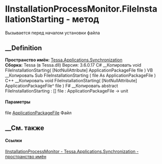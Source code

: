 # IInstallationProcessMonitor.FileInstallationStarting - метод
Вызывается перед началом установки файла
## __Definition
 **Пространство имён:**
[Tessa.Applications.Synchronization](N_Tessa_Applications_Synchronization.htm)  
 **Сборка:** Tessa (в Tessa.dll) Версия: 3.6.0.17
C# __Копировать
     void FileInstallationStarting(
    	[NotNullAttribute] ApplicationPackageFile file
    )
VB __Копировать
     Sub FileInstallationStarting ( 
    	<NotNullAttribute> file As ApplicationPackageFile
    )
C++ __Копировать
     void FileInstallationStarting(
    	[NotNullAttribute] ApplicationPackageFile^ file
    )
F# __Копировать
     abstract FileInstallationStarting : 
            [<NotNullAttribute>] file : ApplicationPackageFile -> unit 
#### Параметры
file
[ApplicationPackageFile](T_Tessa_Applications_Package_ApplicationPackageFile.htm)
    Файл
##  __См. также
#### Ссылки
[IInstallationProcessMonitor -
](T_Tessa_Applications_Synchronization_IInstallationProcessMonitor.htm)
[Tessa.Applications.Synchronization - пространство
имён](N_Tessa_Applications_Synchronization.htm)
